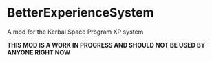 # BetterExperienceSystem
 A mod for the Kerbal Space Program XP system

**THIS MOD IS A WORK IN PROGRESS AND SHOULD NOT BE USED BY ANYONE RIGHT NOW**
